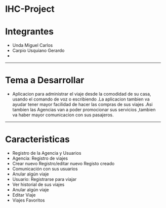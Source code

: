 # IHC-Project
# Integrantes
* Unda Miguel Carlos     
* Carpio Usquiano Gerardo
* 
*****
# Tema a Desarrollar
* Aplicacion para administrar el viaje desde la comodidad de su casa, usando el comando de voz o escribiendo .La aplicacion tambien va ayudar tener mayor facilidad de hacer las compras de sus viajes .Asi tambien las Agencias van a poder promocionar sus servicios ,tambien va haber mayor comunicacion con sus pasajeros.
*****
# Caracteristicas
* Registro de la Agencia y Usuarios
* Agencia: Registro de viajes
* Crear nuevo Registro/editar nuevo Registo creado
* Comunicación con sus usuarios
* Anular algún viaje
* Usuario: Registrarse para viajar
* Ver historial de sus viajes
* Anular algún viaje
* Editar Viaje
* Viajes Favoritos
